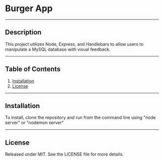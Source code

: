 # Burger App


***

## Description

This project utilizes Node, Express, and Handlebars to allow users to manipulate a MySQL database with visual feedback.

***

## Table of Contents


1. [Installation](#Installation)
2. [License](#License)
***

## Installation

To install, clone the repository and run from the command line using "node server" or "nodemon server"

***


## License

Released under MIT. See the LICENSE file for more details.
